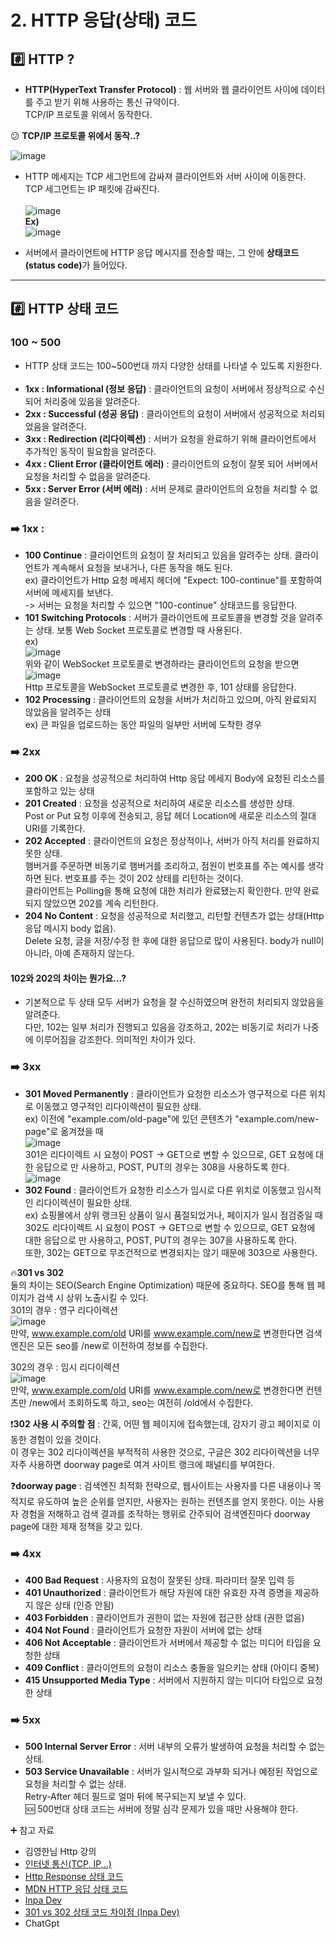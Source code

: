 # 2. HTTP 응답(상태) 코드

## :hash: HTTP ? 
- **HTTP(HyperText Transfer Protocol)** : 웹 서버와 웹 클라이언트 사이에 데이터를 주고 받기 위해 사용하는 통신 규약이다. <br>
TCP/IP 프로토콜 위에서 동작한다.

:confused: **TCP/IP 프로토콜 위에서 동작..?**

![image](https://github.com/kksshh0612/cs_study/assets/81570533/57b2b34e-77ad-4681-b671-2e44b68d13aa)
- HTTP 메세지는 TCP 세그먼트에 감싸져 클라이언트와 서버 사이에 이동한다. TCP 세그먼트는 IP 패킷에 감싸진다. <br><br>
![image](https://github.com/kksshh0612/cs_study/assets/81570533/4c7d7052-7c08-4095-85ed-bae7d15f7af8) <br>
**Ex)** <br>
![image](https://github.com/kksshh0612/cs_study/assets/81570533/238415b1-0b6b-4fe1-be7d-ea96651f43fc)

- 서버에서 클라이언트에 HTTP 응답 메시지를 전송할 때는, 그 안에 <b>상태코드(status code)</b>가 들어있다.
<hr>

## :hash: HTTP 상태 코드 

### 100 ~ 500 
- HTTP 상태 코드는 100~500번대 까지 다양한 상태를 나타낼 수 있도록 지원한다. <br><br>
- **1xx : Informational (정보 응답)** : 클라이언트의 요청이 서버에서 정상적으로 수신되어 처리중에 있음을 알려준다.<br>
- **2xx : Successful (성공 응답)** : 클라이언트의 요청이 서버에서 성공적으로 처리되었음을 알려준다.<br>
- **3xx : Redirection (리다이렉션)** : 서버가 요청을 완료하기 위해 클라이언트에서 추가적인 동작이 필요함을 알려준다.<br>
- **4xx : Client Error (클라이언트 에러)** : 클라이언트의 요청이 잘못 되어 서버에서 요청을 처리할 수 없음을 알려준다.<br>
- **5xx : Server Error (서버 에러)** : 서버 문제로 클라이언트의 요청을 처리할 수 없음을 알려준다.<br>

### :arrow_right: 1xx : 
- **100 Continue** : 클라이언트의 요청이 잘 처리되고 있음을 알려주는 상태. 클라이언트가 계속해서 요청을 보내거나, 다른 동작을 해도 된다.<br>
  ex) 클라이언트가 Http 요청 메세지 헤더에 "Expect: 100-continue"를 포함하여 서버에 메세지를 보낸다.<br>
      -> 서버는 요청을 처리할 수 있으면 "100-continue" 상태코드를 응답한다. 
- **101 Switching Protocols** : 서버가 클라이언트에 프로토콜을 변경할 것을 알려주는 상태. 보통 Web Socket 프로토콜로 변경할 때 사용된다.<br>
ex) <br>
![image](https://github.com/kksshh0612/cs_study/assets/81570533/380a4ac8-0264-4a06-b8b4-5539cb9ec3a3) <br>
위와 같이 WebSocket 프로토콜로 변경하라는 클라이언트의 요청을 받으면 <br>
![image](https://github.com/kksshh0612/cs_study/assets/81570533/ed5d94e6-8266-4132-baf4-bfa08f0d30c0) <br>
Http 프로토콜을 WebSocket 프로토콜로 변경한 후, 101 상태를 응답한다.<br>
- **102 Processing** : 클라이언트의 요청을 서버가 처리하고 있으며, 아직 완료되지 않았음을 알려주는 상태 <br>
ex) 큰 파일을 업로드하는 동안 파일의 일부만 서버에 도착한 경우
  
### :arrow_right: 2xx
- **200 OK** : 요청을 성공적으로 처리하여 Http 응답 메세지 Body에 요청된 리소스를 포함하고 있는 상태
- **201 Created** : 요청을 성공적으로 처리하여 새로운 리소스를 생성한 상태. <br>
Post or Put 요청 이후에 전송되고, 응답 헤더 Location에 새로운 리소스의 절대 URI를 기록한다.
- **202 Accepted** : 클라이언트의 요청은 정상적이나, 서버가 아직 처리를 완료하지 못한 상태. <br>
햄버거를 주문하면 비동기로 햄버거를 조리하고, 점원이 번호표를 주는 예시를 생각하면 된다. 번호표를 주는 것이 202 상태를 리턴하는 것이다. <br>
클라이언트는 Polling을 통해 요청에 대한 처리가 완료됐는지 확인한다. 만약 완료되지 않았으면 202를 계속 리턴한다. 
- **204 No Content** : 요청을 성공적으로 처리했고, 리턴할 컨텐츠가 없는 상태(Http 응답 메시지 body 없음). <br>
Delete 요청, 글을 저장/수정 한 후에 대한 응답으로 많이 사용된다. body가 null이 아니라, 아예 존재하지 않는다.

#### 102와 202의 차이는 뭔가요...? 
- 기본적으로 두 상태 모두 서버가 요청을 잘 수신하였으며 완전히 처리되지 않았음을 알려준다. <br>
다만, 102는 일부 처리가 진행되고 있음을 강조하고, 202는 비동기로 처리가 나중에 이루어짐을 강조한다. 의미적인 차이가 있다. 

### :arrow_right: 3xx
- **301 Moved Permanently** : 클라이언트가 요청한 리소스가 영구적으로 다른 위치로 이동했고 영구적인 리다이렉션이 필요한 상태. <br>
ex) 이전에 "example.com/old-page"에 있던 콘텐츠가 "example.com/new-page"로 옮겨졌을 때<br>
![image](https://github.com/kksshh0612/cs_study/assets/81570533/d112da39-667d-4dee-80e2-b515f874fdab) <br>
301은 리다이렉트 시 요청이 POST -> GET으로 변할 수 있으므로, GET 요청에 대한 응답으로 만 사용하고, POST, PUT의 경우는 308을 사용하도록 한다. <br>
![image](https://github.com/kksshh0612/cs_study/assets/81570533/58fb0c85-863b-4e91-9653-f9f4608c9968) <br>
- **302 Found** : 클라이언트가 요청한 리소스가 임시로 다른 위치로 이동했고 임시적인 리다이렉션이 필요한 상태. <br>
ex) 쇼핑몰에서 상위 랭크된 상품이 일시 품절되었거나, 페이지가 일시 점검중일 때 <br>
302도 리다이렉트 시 요청이 POST -> GET으로 변할 수 있으므로, GET 요청에 대한 응답으로 만 사용하고, POST, PUT의 경우는 307을 사용하도록 한다. <br>
또한, 302는 GET으로 무조건적으로 변경되지는 않기 때문에 303으로 사용한다. <br>

:fire:**301 vs 302** <br>
둘의 차이는 SEO(Search Engine Optimization) 때문에 중요하다. SEO를 통해 웹 페이지가 검색 시 상위 노출시킬 수 있다.<br>
301의 경우 : 영구 리다이렉션<br>
![image](https://github.com/kksshh0612/cs_study/assets/81570533/fd8f1e9d-b769-4e34-8758-1fcad87ce5fb) <br>
만약, www.example.com/old URI를 www.example.com/new로 변경한다면 검색엔진은 모든 seo를 /new로 이전하여 정보를 수집한다. 

302의 경우 : 임시 리다이렉션<br>
![image](https://github.com/kksshh0612/cs_study/assets/81570533/1f66b692-b77d-4f8e-9b9c-ef41c436564c) <br>
만약, www.example.com/old URI를 www.example.com/new로 변경한다면 컨텐츠만 /new에서 조회하도록 하고, seo는 여전히 /old에서 수집한다. 

:exclamation:**302 사용 시 주의할 점** : 간혹, 어떤 웹 페이지에 접속했는데, 감자기 광고 페이지로 이동한 경험이 있을 것이다. <br>
이 경우는 302 리다이렉션을 부적적히 사용한 것으로, 구글은 302 리다이렉션을 너무 자주 사용하면 doorway page로 여겨 사이트 랭크에 패널티를 부여한다. 

:question:**doorway page** : 검색엔진 최적화 전략으로, 웹사이트는 사용자를 다른 내용이나 목적지로 유도하여 높은 순위를 얻지만, 사용자는 원하는 컨텐츠를 얻지 못한다. 
이는 사용자 경험을 저해하고 검색 결과를 조작하는 행위로 간주되어 검색엔진마다 doorway page에 대한 제재 정책을 갖고 있다. 

### :arrow_right: 4xx
- **400 Bad Request** : 사용자의 요청이 잘못된 상태. 파라미터 잘못 입력 등
- **401 Unauthorized** : 클라이언트가 해당 자원에 대한 유효한 자격 증명을 제공하지 않은 상태 (인증 안됨)
- **403 Forbidden** : 클라이언트가 권한이 없는 자원에 접근한 상태 (권한 없음)
- **404 Not Found** : 클라이언트가 요청한 자원이 서버에 없는 상태
- **406 Not Acceptable** : 클라이언트가 서버에서 제공할 수 없는 미디어 타입을 요청한 상태
- **409 Conflict** : 클라이언트의 요청이 리소스 충돌을 일으키는 상태 (아이디 중복)
- **415 Unsupported Media Type** : 서버에서 지원하지 않는 미디어 타입으로 요청한 상태

### :arrow_right: 5xx
- **500 Internal Server Error** : 서버 내부의 오류가 발생하여 요청을 처리할 수 없는 상태.
- **503 Service Unavailable** : 서버가 일시적으로 과부화 되거나 예정된 작업으로 요청을 처리할 수 없는 상태. <br>
Retry-After 헤더 필드로 얼마 뒤에 복구되는지 보낼 수 있다. <br>
:sos: 500번대 상태 코드는 서버에 정말 심각 문제가 있을 때만 사용해야 한다. 

:heavy_plus_sign: 참고 자료 
- 김영한님 Http 강의 
- <a href="https://velog.io/@kksshh0612/%EC%9D%B8%ED%84%B0%EB%84%B7-%ED%86%B5%EC%8B%A0IP-TCP-UDP-PORT-DNS">인터넷 통신(TCP, IP,..)</a>
- <a href="https://velog.io/@kksshh0612/HTTP-Response-%EC%83%81%ED%83%9C%EC%BD%94%EB%93%9C">Http Response 상태 코드 </a>
- <a href="https://developer.mozilla.org/en-US/docs/Web/HTTP/Status#information_responses">MDN HTTP 응답 상태 코드</a>
- <a href="https://inpa.tistory.com/entry/HTTP-%F0%9F%8C%90-4XX-Client-Error-%EC%83%81%ED%83%9C-%EC%BD%94%EB%93%9C-%EC%A0%9C%EB%8C%80%EB%A1%9C-%EC%95%8C%EC%95%84%EB%B3%B4%EA%B8%B0?category=980052">Inpa Dev</a>
-  <a href="https://inpa.tistory.com/entry/HTTP-%F0%9F%8C%90-301-vs-302-%EC%83%81%ED%83%9C-%EC%BD%94%EB%93%9C-%EC%B0%A8%EC%9D%B4%EC%A0%90-%F0%9F%92%AF-%EC%99%84%EB%B2%BD-%EC%A0%95%EB%A6%AC">301 vs 302 상태 코드 차이점 (Inpa Dev)</a>
- ChatGpt 
